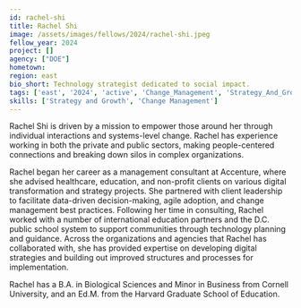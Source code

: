 ```yaml
---
id: rachel-shi
title: Rachel Shi
image: /assets/images/fellows/2024/rachel-shi.jpeg
fellow_year: 2024
project: []
agency: ["DOE"]
hometown: 
region: east
bio_short: Technology strategist dedicated to social impact.
tags: ['east', '2024', 'active', 'Change_Management', 'Strategy_And_Growth']
skills: ['Strategy and Growth', 'Change Management']
---
```

Rachel Shi is driven by a mission to empower those around her through individual interactions and systems-level change. Rachel has experience working in both the private and public sectors, making people-centered connections and breaking down silos in complex organizations.

Rachel began her career as a management consultant at Accenture, where she advised healthcare, education, and non-profit clients on various digital transformation and strategy projects. She partnered with client leadership to facilitate data-driven decision-making, agile adoption, and change management best practices. Following her time in consulting, Rachel worked with a number of international education partners and the D.C. public school system to support communities through technology planning and guidance. Across the organizations and agencies that Rachel has collaborated with, she has provided expertise on developing digital strategies and building out improved structures and processes for implementation.

Rachel has a B.A. in Biological Sciences and Minor in Business from Cornell University, and an Ed.M. from the Harvard Graduate School of Education. 